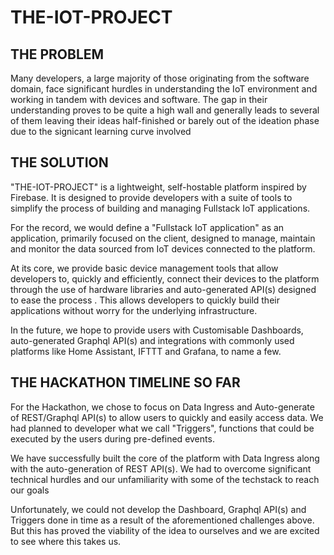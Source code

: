 # THE-IOT-PROJECT

## THE PROBLEM
Many developers, a large majority of those originating from the software domain, face significant hurdles in understanding the IoT environment and working in tandem with devices and software. The gap in their understanding proves to be quite a high wall and generally leads to several of them leaving their ideas half-finished or barely out of the ideation phase due to the signicant learning curve involved	

## THE SOLUTION
"THE-IOT-PROJECT" is a lightweight, self-hostable platform inspired by Firebase. It is designed to provide developers with a suite of tools to simplify the process of building and managing Fullstack IoT applications.

For the record, we would define a "Fullstack IoT application"  as an application, primarily focused on the client, designed to manage, maintain and monitor the data sourced from IoT devices connected to the platform.

At its core, we provide basic device management tools that allow developers to, quickly and efficiently, connect their devices to the platform through the use of hardware libraries and auto-generated API(s) designed to ease the process . This allows developers to quickly build their applications without worry for the underlying infrastructure.

In the future, we hope to provide users with Customisable Dashboards, auto-generated Graphql API(s) and integrations with commonly used platforms like Home Assistant, IFTTT and Grafana, to name a few. 

## THE HACKATHON TIMELINE SO FAR
For the Hackathon, we chose to focus on Data Ingress and Auto-generate of REST/Graphql API(s) to allow users to quickly and easily access data. We had planned to developer what we call "Triggers", functions that could be executed by the users during pre-defined events.

We have successfully built the core of the platform with Data Ingress along with the auto-generation of REST API(s). We had to overcome significant technical hurdles and our unfamiliarity with some of the techstack to reach our goals

Unfortunately, we could not develop the Dashboard, Graphql API(s) and Triggers done in time as a result of the aforementioned challenges above.  But this has proved the viability of the idea to ourselves and we are excited to see where this takes us.